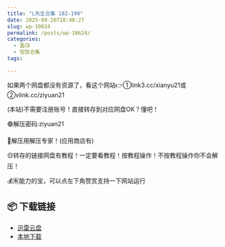 ```yaml
---
title: "L先生合集 182-190"
date: 2025-09-26T18:48:27
slug: wp-10624
permalink: /posts/wp-10624/
categories:
  - 盖📺
  - 恰饭合集
tags:

---
```


如果两个网盘都没有资源了，看这个网站👉①link3.cc/xianyu21或②vlink.cc/ziyuan21

(本站)不需要注册账号！直接转存到对应网盘OK？懂吧！

🟢解压密码:ziyuan21

🔵解压用解压专家！(应用商店有)

🟡转存的链接网盘有教程！一定要看教程！按教程操作！不按教程操作你不会解压！

💰🈶能力的宝，可以点左下角赞赏支持一下网站运行

## 📦 下载链接
- [迅雷云盘](https://blziyuan21.com/pay-download/10624?key=32fc5a7ade&down_id=0)
- [本地下载](https://blziyuan21.com/pay-download/10624?key=32fc5a7ade&down_id=1)

